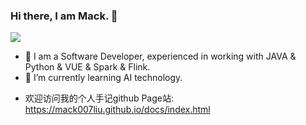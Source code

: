 ### Hi there, I am Mack. 👋
![](https://komarev.com/ghpvc/?username=mackliu007&color=green)
- 🔭  I am a Software Developer, experienced in working with JAVA & Python & VUE & Spark & Flink.
- 🌱  I’m currently learning AI technology.


<!--
**mack007liu/mack007liu** is a ✨ _special_ ✨ repository because its `README.md` (this file) appears on your GitHub profile.

Here are some ideas to get you started:

- 🔭 I’m currently working on ...
- 🌱 I’m currently learning ...
- 👯 I’m looking to collaborate on ...
- 🤔 I’m looking for help with ...
- 💬 Ask me about ...
- 📫 How to reach me: ...
- 😄 Pronouns: ...
- ⚡ Fun fact: ...
[![GitHub Streak](https://streak-stats.demolab.com?user=mackliu007)](https://git.io/streak-stats)
-->

- 欢迎访问我的个人手记github Page站:  https://mack007liu.github.io/docs/index.html
